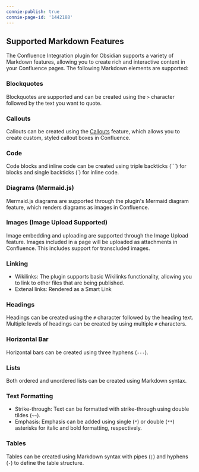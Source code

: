 ```yaml
---
connie-publish: true
connie-page-id: '1442188'
---
```

## Supported Markdown Features

The Confluence Integration plugin for Obsidian supports a variety of Markdown features, allowing you to create rich and interactive content in your Confluence pages. The following Markdown elements are supported:

### Blockquotes

Blockquotes are supported and can be created using the `>` character followed by the text you want to quote.

### Callouts

Callouts can be created using the [Callouts](./callouts.md) feature, which allows you to create custom, styled callout boxes in Confluence.

### Code

Code blocks and inline code can be created using triple backticks (\`\`\`) for blocks and single backticks (\`) for inline code.

### Diagrams (Mermaid.js)

Mermaid.js diagrams are supported through the plugin's Mermaid diagram feature, which renders diagrams as images in Confluence.

### Images (Image Upload Supported)

Image embedding and uploading are supported through the Image Upload feature. Images included in a page will be uploaded as attachments in Confluence. This includes support for transcluded images.

### Linking

- Wikilinks: The plugin supports basic Wikilinks functionality, allowing you to link to other files that are being published.
- Extenal links: Rendered as a Smart Link

### Headings

Headings can be created using the `#` character followed by the heading text. Multiple levels of headings can be created by using multiple `#` characters.

### Horizontal Bar

Horizontal bars can be created using three hyphens (`---`).

### Lists

Both ordered and unordered lists can be created using Markdown syntax.

### Text Formatting

- Strike-through: Text can be formatted with strike-through using double tildes (`~~`).
- Emphasis: Emphasis can be added using single (`*`) or double (`**`) asterisks for italic and bold formatting, respectively.

### Tables

Tables can be created using Markdown syntax with pipes (`|`) and hyphens (`-`) to define the table structure.
